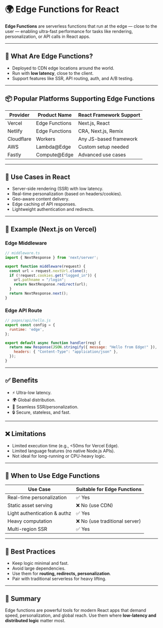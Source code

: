 
# 🌍 Edge Functions for React

**Edge Functions** are serverless functions that run at the edge — close to the user — enabling ultra-fast performance for tasks like rendering, personalization, or API calls in React apps.

---

## 🚀 What Are Edge Functions?

- Deployed to CDN edge locations around the world.
- Run with **low latency**, close to the client.
- Support features like SSR, API routing, auth, and A/B testing.

---

## 📦 Popular Platforms Supporting Edge Functions

| Provider        | Product Name         | React Framework Support |
|-----------------|----------------------|--------------------------|
| Vercel          | Edge Functions       | Next.js, React           |
| Netlify         | Edge Functions       | CRA, Next.js, Remix      |
| Cloudflare      | Workers              | Any JS-based framework   |
| AWS             | Lambda@Edge          | Custom setup needed      |
| Fastly          | Compute@Edge         | Advanced use cases       |

---

## 🧠 Use Cases in React

- Server-side rendering (SSR) with low latency.
- Real-time personalization (based on headers/cookies).
- Geo-aware content delivery.
- Edge caching of API responses.
- Lightweight authentication and redirects.

---

## 🔧 Example (Next.js on Vercel)

### Edge Middleware

```js
// middleware.ts
import { NextResponse } from 'next/server';

export function middleware(request) {
  const url = request.nextUrl.clone();
  if (!request.cookies.get("logged_in")) {
    url.pathname = "/login";
    return NextResponse.redirect(url);
  }
  return NextResponse.next();
}
```

### Edge API Route

```js
// pages/api/hello.js
export const config = {
  runtime: 'edge',
};

export default async function handler(req) {
  return new Response(JSON.stringify({ message: "Hello from Edge!" }), {
    headers: { "Content-Type": "application/json" },
  });
}
```

---

## ✅ Benefits

- ⚡ Ultra-low latency.
- 🌍 Global distribution.
- 🧩 Seamless SSR/personalization.
- 🔒 Secure, stateless, and fast.

---

## ❌ Limitations

- Limited execution time (e.g., <50ms for Vercel Edge).
- Limited language features (no native Node.js APIs).
- Not ideal for long-running or CPU-heavy logic.

---

## 🔗 When to Use Edge Functions

| Use Case                     | Suitable for Edge Functions |
|------------------------------|------------------------------|
| Real-time personalization     | ✅ Yes                       |
| Static asset serving          | ❌ No (use CDN)              |
| Light authentication & authz | ✅ Yes                       |
| Heavy computation             | ❌ No (use traditional server)|
| Multi-region SSR              | ✅ Yes                       |

---

## 🧱 Best Practices

- Keep logic minimal and fast.
- Avoid large dependencies.
- Use them for **routing, redirects, personalization**.
- Pair with traditional serverless for heavy lifting.

---

## 📌 Summary

Edge functions are powerful tools for modern React apps that demand speed, personalization, and global reach. Use them where **low-latency and distributed logic** matter most.
